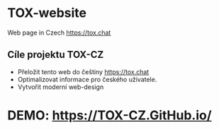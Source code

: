 # TOX-website
Web page in Czech https://tox.chat

## Cíle projektu TOX-CZ
- Přeložit tento web do češtiny https://tox.chat
- Optimalizovat informace pro českého uživatele. 
- Vytvořit moderní web-design

# DEMO: https://TOX-CZ.GitHub.io/
